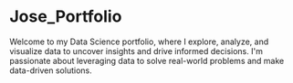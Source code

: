 # Jose_Portfolio
Welcome to my Data Science portfolio, where I explore, analyze, and visualize data to uncover insights and drive informed decisions. I'm passionate about leveraging data to solve real-world problems and make data-driven solutions.
